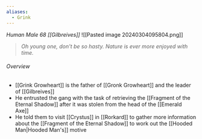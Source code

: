 ```yaml
---
aliases:
  - Grink
---
```

*Human Male 68 [[Gilbreives]]*
![[Pasted image 20240304095804.png]]
> *Oh young one, don't be so hasty. Nature is ever more enjoyed with time.*
###### Overview
- [[Grink Growheart]] is the father of [[Gronk Growheart]] and the leader of [[Gilbreives]]
- He entrusted the gang with the task of retrieving the [[Fragment of the Eternal Shadow]] after it was stolen from the head of the [[Emerald Axe]]
- He told them to visit [[Crystus]] in [[Rorkard]] to gather more information about the [[Fragment of the Eternal Shadow]] to work out the [[Hooded Man|Hooded Man's]] motive